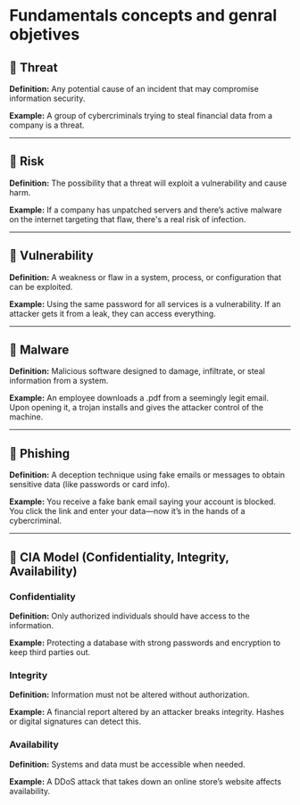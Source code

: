 # Fundamentals concepts and genral objetives

## 🔸 Threat

**Definition:**
Any potential cause of an incident that may compromise information security.

**Example:**
A group of cybercriminals trying to steal financial data from a company is a threat.

---

## 🔸 Risk

**Definition:**
The possibility that a threat will exploit a vulnerability and cause harm.

**Example:**
If a company has unpatched servers and there’s active malware on the internet targeting that flaw, there's a real risk of infection.

---

## 🔸 Vulnerability

**Definition:**
A weakness or flaw in a system, process, or configuration that can be exploited.

**Example:**
Using the same password for all services is a vulnerability. If an attacker gets it from a leak, they can access everything.

---

## 🔸 Malware

**Definition:**
Malicious software designed to damage, infiltrate, or steal information from a system.

**Example:**
An employee downloads a .pdf from a seemingly legit email. Upon opening it, a trojan installs and gives the attacker control of the machine.

---

## 🔸 Phishing

**Definition:**
A deception technique using fake emails or messages to obtain sensitive data (like passwords or card info).

**Example:**
You receive a fake bank email saying your account is blocked. You click the link and enter your data—now it’s in the hands of a cybercriminal.

---

## 🔸 CIA Model (Confidentiality, Integrity, Availability)

### Confidentiality

**Definition:**
Only authorized individuals should have access to the information.

**Example:**
Protecting a database with strong passwords and encryption to keep third parties out.

### Integrity

**Definition:**
Information must not be altered without authorization.

**Example:**
A financial report altered by an attacker breaks integrity. Hashes or digital signatures can detect this.

### Availability

**Definition:**
Systems and data must be accessible when needed.

**Example:**
A DDoS attack that takes down an online store’s website affects availability.
